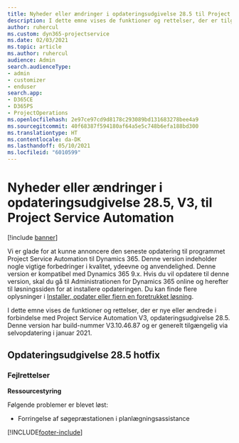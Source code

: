 ```yaml
---
title: Nyheder eller ændringer i opdateringsudgivelse 28.5 til Project Service Automation hotfix V3
description: I dette emne vises de funktioner og rettelser, der er tilgængelige i Project Service Automation, opdateringsudgivelse 28.5 hotfix, V3.
author: ruhercul
ms.custom: dyn365-projectservice
ms.date: 02/03/2021
ms.topic: article
ms.author: ruhercul
audience: Admin
search.audienceType:
- admin
- customizer
- enduser
search.app:
- D365CE
- D365PS
- ProjectOperations
ms.openlocfilehash: 2e97ce97cd9d8178c293089bd131683278bee4a9
ms.sourcegitcommit: 40f68387f594180af64a5e5c748b6efa188bd300
ms.translationtype: HT
ms.contentlocale: da-DK
ms.lasthandoff: 05/10/2021
ms.locfileid: "6010599"
---
```

# <a name="whats-new-or-changed-in-project-service-automation-update-release-285-v3"></a>Nyheder eller ændringer i opdateringsudgivelse 28.5, V3, til Project Service Automation

[!include [banner](../includes/psa-now-project-operations.md)]

Vi er glade for at kunne annoncere den seneste opdatering til programmet Project Service Automation til Dynamics 365. Denne version indeholder nogle vigtige forbedringer i kvalitet, ydeevne og anvendelighed. Denne version er kompatibel med Dynamics 365 9.x. Hvis du vil opdatere til denne version, skal du gå til Administrationen for Dynamics 365 online og herefter til løsningssiden for at installere opdateringen. Du kan finde flere oplysninger i [Installer, opdater eller fjern en foretrukket løsning](/power-platform/admin/install-remove-preferred-solution).

I dette emne vises de funktioner og rettelser, der er nye eller ændrede i forbindelse med Project Service Automation V3, opdateringsudgivelse 28.5. Denne version har build-nummer V3.10.46.87 og er generelt tilgængelig via selvopdatering i januar 2021.

## <a name="update-release-285-hotfix"></a>Opdateringsudgivelse 28.5 hotfix

### <a name="bug-fixes"></a>Fejlrettelser

**Ressourcestyring**

Følgende problemer er blevet løst:

- Forringelse af søgepræstationen i planlægningsassistance



[!INCLUDE[footer-include](../includes/footer-banner.md)]